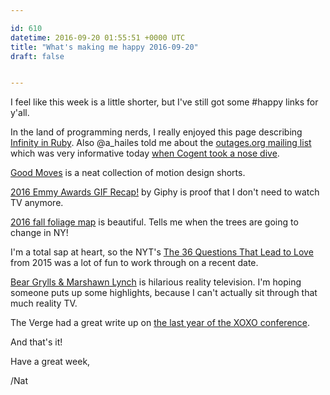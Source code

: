 ```yaml
---

id: 610
datetime: 2016-09-20 01:55:51 +0000 UTC
title: "What's making me happy 2016-09-20"
draft: false


---
```


I feel like this week is a little shorter, but I've still got some #happy links for y'all.


In the land of programming nerds, I really enjoyed this page describing [Infinity in Ruby](http://nithinbekal.com/posts/ruby-infinity/). Also @a_hailes told me about the [outages.org mailing list](https://puck.nether.net/mailman/listinfo/outages) which was very informative today [when Cogent took a nose dive](https://puck.nether.net/pipermail/outages/2016-September/009540.html).

[Good Moves](http://goodmoves.tv/) is a neat collection of motion design shorts.

[2016 Emmy Awards GIF Recap!](https://giphy.com/posts/2016-emmy-awards-gif-recap) by Giphy is proof that I don't need to watch TV anymore.

[2016 fall foliage map](http://kottke.org/16/09/2016-fall-foliage-map) is beautiful. Tells me when the trees are going to change in NY!

I'm a total sap at heart, so the NYT's [The 36 Questions That Lead to Love](http://nyti.ms/1BWQijj) from 2015 was a lot of fun to work through on a recent date.

[Bear Grylls & Marshawn Lynch](https://www.youtube.com/watch?v=eMnKzsYvHAs&feature=youtu.be) is hilarious reality television. I'm hoping someone puts up some highlights, because I can't actually sit through that much reality TV.

The Verge had a great write up on [the last year of the XOXO conference](http://www.theverge.com/2016/9/12/12884834/xoxo-fest-2016-recap).

And that's it!

Have a great week,

/Nat
